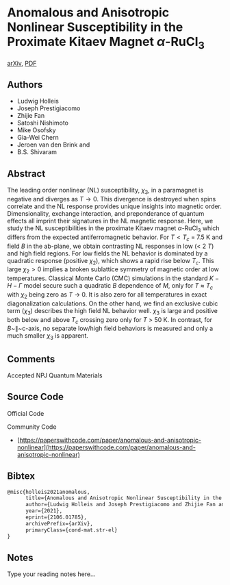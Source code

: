
# Anomalous and Anisotropic Nonlinear Susceptibility in the Proximate Kitaev Magnet $α$-RuCl$_3$

[arXiv](https://arxiv.org/abs/2106.01785), [PDF](https://arxiv.org/pdf/2106.01785.pdf)

## Authors

- Ludwig Holleis
- Joseph Prestigiacomo
- Zhijie Fan
- Satoshi Nishimoto
- Mike Osofsky
- Gia-Wei Chern
- Jeroen van den Brink and
- B.S. Shivaram

## Abstract

The leading order nonlinear (NL) susceptibility, $\chi_3$, in a paramagnet is negative and diverges as $T \rightarrow 0$. This divergence is destroyed when spins correlate and the NL response provides unique insights into magnetic order. Dimensionality, exchange interaction, and preponderance of quantum effects all imprint their signatures in the NL magnetic response. Here, we study the NL susceptibilities in the proximate Kitaev magnet $\alpha$-RuCl$_3$ which differs from the expected antiferromagnetic behavior. For $T< T_c$ = 7.5 K and field $B$ in the ab-plane, we obtain contrasting NL responses in low ($<$ 2 ${T}$) and high field regions. For low fields the NL behavior is dominated by a quadratic response (positive $\chi_2$), which shows a rapid rise below $T_c$. This large $\chi_2 >0$ implies a broken sublattice symmetry of magnetic order at low temperatures. Classical Monte Carlo (CMC) simulations in the standard ${K-H-\Gamma}$ model secure such a quadratic ${B}$ dependence of ${M}$, only for ${T}$ $\approx$ ${T}_c$ with ${\chi}_2$ being zero as ${T}$ $\rightarrow$ 0. It is also zero for all temperatures in exact diagonalization calculations. On the other hand, we find an exclusive cubic term (${\chi}_3$) describes the high field NL behavior well. ${\chi}_3$ is large and positive both below and above ${T}_c$ crossing zero only for ${T}$ $>$ 50 K. In contrast, for $B$~$\parallel$~c-axis, no separate low/high field behaviors is measured and only a much smaller ${\chi}_3$ is apparent.

## Comments

Accepted NPJ Quantum Materials

## Source Code

Official Code



Community Code

- [https://paperswithcode.com/paper/anomalous-and-anisotropic-nonlinear](https://paperswithcode.com/paper/anomalous-and-anisotropic-nonlinear)

## Bibtex

```tex
@misc{holleis2021anomalous,
      title={Anomalous and Anisotropic Nonlinear Susceptibility in the Proximate Kitaev Magnet $\alpha$-RuCl$_3$}, 
      author={Ludwig Holleis and Joseph Prestigiacomo and Zhijie Fan and Satoshi Nishimoto and Mike Osofsky and Gia-Wei Chern and Jeroen van den Brink and and B. S. Shivaram},
      year={2021},
      eprint={2106.01785},
      archivePrefix={arXiv},
      primaryClass={cond-mat.str-el}
}
```

## Notes

Type your reading notes here...

